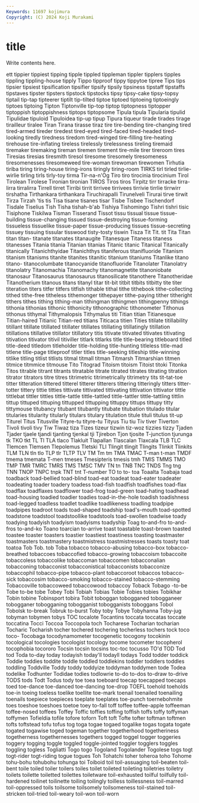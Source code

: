 ```yaml
---
Keywords: 11697 kojimura
Copyright: (C) 2024 Koji Murakami
---
```


# title

Write contents here.



ett
tippier tippiest tipping tipple tippled tippleman tippler tipplers tipples tippling
tippling-house tipply Tippo tipproof tippy tippytoe tipree Tips tips tipsier
tipsiest tipsification tipsifier tipsify tipsily tipsiness tipstaff tipstaffs tipstaves tipster
tipsters tipstock tipstocks tipsy tipsy-cake tipsy-topsy tiptail tip-tap tipteerer tiptilt
tip-tilted tiptoe tiptoed tiptoeing tiptoeingly tiptoes tiptoing Tipton Tiptonville tip-top
tiptop tiptopness tiptopper tiptoppish tiptoppishness tiptops tiptopsome Tipula tipula Tipularia
tipulid Tipulidae tipuloid Tipuloidea tip-up tipup Tipura tiqueur tirade tirades
tirage tirailleur tiralee Tiran Tirana tirasse tiraz tire tire-bending tire-changing
tired tired-armed tireder tiredest tired-eyed tired-faced tired-headed tired-looking tiredly tiredness
tiredom tired-winged tire-filling tire-heating tirehouse tire-inflating tireless tirelessly tirelessness tireling
tiremaid tiremaker tiremaking tireman tiremen tirement tire-mile tirer tireroom tires
Tiresias tiresias tiresmith tiresol tiresome tiresomely tiresomeness tiresomenesses tiresomeweed tire-woman
tirewoman tirewomen Tirhutia tiriba tiring tiring-house tiring-irons tiringly tiring-room TIRKS
tirl tirled tirlie-wirlie tirling tirls tirly-toy tirma Tir-na-n'Og Tiro tiro
tirocinia tirocinium Tirol Tirolean Tirolese Tironian tironian TIROS Tiros tiros
Tirpitz tirr tirracke tirra-lirra tirralirra Tirrell tirret Tirribi tirrit tirrivee
tirrivees tirrivie tirrlie tirrwirr tirshatha Tirthankara tirthankara Tiruchirapalli Tirunelveli Tirurai
tirve tirwit Tirza Tirzah 'tis tis Tisa tisane tisanes tisar
Tisbe Tisbee Tischendorf Tisdale Tiselius Tish Tisha tishah-b'ab Tishiya Tishomingo
Tishri tishri tisic Tisiphone Tiskilwa Tisman Tisserand Tissot tissu tissual
tissue tissue-building tissue-changing tissued tissue-destroying tissue-forming tissueless tissuelike tissue-paper tissue-producing
tissues tissue-secreting tissuey tissuing tissular tisswood tisty-tosty tiswin Tisza Tit
Tit. tit Tita Titan titan titan- titanate titanates titanaugite Titanesque
Titaness titaness titanesses Titania titania Titanian titanias Titanic titanic Titanical
Titanically titanically Titanichthyidae Titanichthys titaniferous titanifluoride Titanism titanism titanisms titanite
titanites titanitic titanium titaniums Titanlike titano titano- titanocolumbate titanocyanide titanofluoride
Titanolater Titanolatry titanolatry Titanomachia Titanomachy titanomagnetite titanoniobate titanosaur Titanosaurus titanosaurus
titanosilicate titanothere Titanotheridae Titanotherium titanous titans titanyl titar tit-bit titbit
titbits titbitty tite titer titeration titers titfer titfers titfish tithable
tithal tithe tithebook tithe-collecting tithed tithe-free titheless tithemonger tithepayer tithe-paying
tither titheright tithers tithes tithing tithing-man tithingman tithingmen tithingpenny tithings
tithonia tithonias tithonic tithonicity tithonographic tithonometer Tithonus tithonus tithymal Tithymalopsis
Tithymalus titi Titian titian Titianesque Titian-haired Titianic Titian-red titians Titicaca
titien Tities titilate titillability titillant titillate titillated titillater titillates titillating
titillatingly titillation titillations titillative titillator titillatory titis titivate titivated titivates
titivating titivation titivator titivil titiviller titlark titlarks title title-bearing titleboard
titled title-deed titledom titleholder title-holding title-hunting titleless title-mad titlene title-page
titleproof titler titles title-seeking titleship title-winning titlike titling titlist titlists
titmal titmall titman Titmarsh Titmarshian titmen titmice titmmice titmouse Tito
Titograd Titoism titoism Titoist titoki Titonka Titos titrable titrant titrants
titratable titrate titrated titrates titrating titration titrator titrators titre titres
titrimetric titrimetrically titrimetry tits tit-tat-toe titter titteration tittered titterel titterer
titterers tittering titteringly titters titter-totter tittery tittie titties tittivate tittivated
tittivating tittivation tittivator tittle tittlebat tittler tittles tittle-tattle tittle-tattled tittle-tattler
tittle-tattling tittlin tittup tittuped tittuping tittupped tittupping tittuppy tittups tittupy
titty tittymouse titubancy titubant titubantly titubate titubation titulado titular titularies
titularity titularly titulars titulary titulation titule tituli titulus tit-up Titurel
Titus Titusville Tityre-tu tityre-tu Tityus Tiu tiu Tiv tiver Tiverton
Tivoli tivoli tivy Tiw Tiwaz tiza Tizes tizeur tizwin tiz-woz
tizzies tizzy Tjaden Tjader tjaele tjandi tjanting tjenkal tji Tjirebon
Tjon tjosite T-junction tjurunga tk TKO tkt TL Tl TLA
tlaco Tlakluit Tlapallan Tlascalan Tlaxcala TLB TLC Tlemcen Tlemsen Tlepolemus
Tletski TLI Tlingit tlingit Tlingits Tlinkit Tlinkits TLM TLN tln
tlo TLP tlr TLTP TLV TM Tm tm TMA TMAC
T-man t-man TMDF tmema tmemata T-men tmeses Tmesipteris tmesis tmh
TMIS TMMS TMO TMP TMR TMRC TMRS TMS TMSC TMV
TN tn TNB TNC TNDS Tng tng TNN TNOP TNPC
tnpk TNT tnt T-number TO to to- toa Toaalta Toabaja
toad toadback toad-bellied toad-blind toad-eat toadeat toad-eater toadeater toadeating toader
toadery toadess toad-fish toadfish toadfishes toad-flax toadflax toadflaxes toadflower toad-frog
toad-green toad-hating toadhead toad-housing toadied toadier toadies toad-in-the-hole toadish toadishness
toad-legged toadless toadlet toadlike toadlikeness toadling toadpipe toadpipes toadroot toads
toad-shaped toadship toad's-mouth toad-spotted toadstone toadstool toadstoollike toadstools toad-swollen toadwise
toady toadying toadyish toadyism toadyisms toadyship Toag to-and-fro to-and-fros to-and-ko
Toano toarcian to-arrive toast toastable toast-brown toasted toastee toaster toasters
toastier toastiest toastiness toasting toastmaster toastmasters toastmastery toastmistress toastmistresses toasts
toasty toat toatoa Tob Tob. tob Toba tobacco tobacco-abusing tobacco-box
tobacco-breathed tobaccoes tobaccofied tobacco-growing tobaccoism tobaccoite tobaccoless tobaccolike tobaccoman tobaccomen
tobacconalian tobacconing tobacconist tobacconistical tobacconists tobacconize tobaccophil tobacco-pipe tobacco-plant tobaccoroot
tobaccos tobacco-sick tobaccosim tobacco-smoking tobacco-stained tobacco-stemming Tobaccoville tobaccoweed tobaccowood tobaccoy
Toback Tobago -to-be Tobe to-be tobe Tobey Tobi Tobiah Tobias
Tobie Tobies tobies Tobikhar Tobin tobine Tobinsport tobira Tobit toboggan
tobogganed tobogganeer tobogganer tobogganing tobogganist tobogganists toboggans Tobol Tobolsk to-break
Tobruk to-burst Toby toby Tobye Tobyhanna Toby-jug tobyman tobymen tobys
TOC tocalote Tocantins toccata toccatas toccate toccatina Tocci Toccoa Toccopola
toch Tocharese Tocharian tocharian Tocharic Tocharish tocher tochered tochering tocherless
tochers tock toco toco- Tocobaga tocodynamometer tocogenetic tocogony tocokinin tocological
tocologies tocologist tocology tocome tocometer tocopherol tocophobia tocororo Tocsin tocsin
tocsins toc-toc tocusso TO'd TOD Tod tod Toda to-day today
todayish today'll todayll todays Todd todder toddick Toddie toddies toddite
toddle toddled toddlekins toddler toddlers toddles toddling Toddville Toddy toddy
toddyize toddyman toddymen tode Todea todelike Todhunter Todidae todies todlowrie
to-do to-dos to-draw to-drive TODS tods Todt Todus tody toe
toea toeboard toecap toecapped toecaps toed toe-dance toe-danced toe-dancing toe-drop
TOEFL toehold toeholds toe-in toeing toeless toelike toellite toe-mark toenail
toenailed toenailing toenails toepiece toepieces toeplate toeplates toe-punch toernebohmite toes
toeshoe toeshoes toetoe toey to-fall toff toffee toffee-apple toffeeman toffee-nosed
toffees Toffey Toffic toffies toffing toffish toffs toffy toffyman toffymen
Tofieldia tofile tofore toforn Toft toft Tofte tofter toftman toftmen
tofts toftstead tofu tofus tog toga togae togaed togalike togas
togata togate togated togawise toged togeman together togetherhood togetheriness togetherness
togethernesses togethers togged toggel togger toggeries toggery togging toggle toggled
toggle-jointed toggler togglers toggles toggling togless Togliatti Togo togo Togoland
Togolander Togolese togs togt togt-rider togt-riding togue togues Toh Tohatchi
toher toheroa toho Tohome tohu-bohu tohubohu tohunga toi Toiboid toil
toil-assuaging toil-beaten toil-bent toile toiled toiler toilers toiles toilet toileted
toileting toiletries toiletry toilets toilette toiletted toilettes toiletware toil-exhausted toilful
toilfully toil-hardened toilinet toilinette toiling toilingly toilless toillessness toil-marred toil-oppressed
toils toilsome toilsomely toilsomeness toil-stained toil-stricken toil-tried toil-weary toil-won toil-worn
